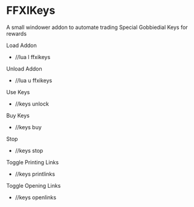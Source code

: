 # FFXIKeys
A small windower addon to automate trading Special Gobbiedial Keys for rewards

Load Addon
  * //lua l ffxikeys
  
Unload Addon
  * //lua u ffxikeys
  
Use Keys
  * //keys unlock <key> <target>
  
Buy Keys
  * //keys buy <key> <target> <count>
  
Stop
  * //keys stop
  
Toggle Printing Links
  * //keys printlinks

Toggle Opening Links
  * //keys openlinks
